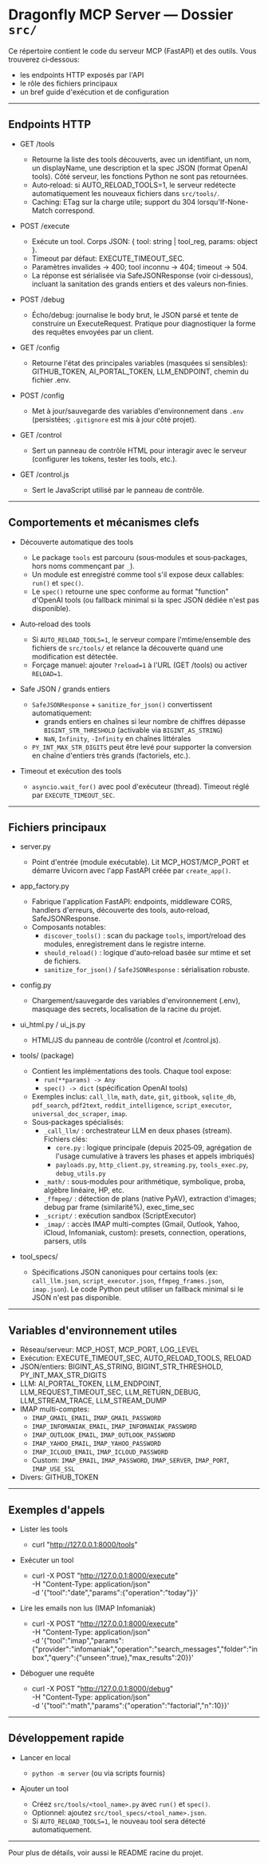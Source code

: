 
# Dragonfly MCP Server — Dossier `src/`

Ce répertoire contient le code du serveur MCP (FastAPI) et des outils.
Vous trouverez ci‑dessous:
- les endpoints HTTP exposés par l'API
- le rôle des fichiers principaux
- un bref guide d'exécution et de configuration

---

## Endpoints HTTP

- GET /tools
  - Retourne la liste des tools découverts, avec un identifiant, un nom, un displayName, une description et la spec JSON (format OpenAI tools). Côté serveur, les fonctions Python ne sont pas retournées.
  - Auto‑reload: si AUTO_RELOAD_TOOLS=1, le serveur redétecte automatiquement les nouveaux fichiers dans `src/tools/`.
  - Caching: ETag sur la charge utile; support du 304 lorsqu'If-None-Match correspond.

- POST /execute
  - Exécute un tool. Corps JSON: { tool: string | tool_reg, params: object }.
  - Timeout par défaut: EXECUTE_TIMEOUT_SEC.
  - Paramètres invalides → 400; tool inconnu → 404; timeout → 504.
  - La réponse est sérialisée via SafeJSONResponse (voir ci‑dessous), incluant la sanitation des grands entiers et des valeurs non‑finies.

- POST /debug
  - Écho/debug: journalise le body brut, le JSON parsé et tente de construire un ExecuteRequest. Pratique pour diagnostiquer la forme des requêtes envoyées par un client.

- GET /config
  - Retourne l'état des principales variables (masquées si sensibles): GITHUB_TOKEN, AI_PORTAL_TOKEN, LLM_ENDPOINT, chemin du fichier .env.

- POST /config
  - Met à jour/sauvegarde des variables d'environnement dans `.env` (persistées; `.gitignore` est mis à jour côté projet).

- GET /control
  - Sert un panneau de contrôle HTML pour interagir avec le serveur (configurer les tokens, tester les tools, etc.).

- GET /control.js
  - Sert le JavaScript utilisé par le panneau de contrôle.

---

## Comportements et mécanismes clefs

- Découverte automatique des tools
  - Le package `tools` est parcouru (sous‑modules et sous‑packages, hors noms commençant par `_`).
  - Un module est enregistré comme tool s'il expose deux callables: `run()` et `spec()`.
  - Le `spec()` retourne une spec conforme au format "function" d'OpenAI tools (ou fallback minimal si la spec JSON dédiée n'est pas disponible).

- Auto‑reload des tools
  - Si `AUTO_RELOAD_TOOLS=1`, le serveur compare l'mtime/ensemble des fichiers de `src/tools/` et relance la découverte quand une modification est détectée.
  - Forçage manuel: ajouter `?reload=1` à l'URL (GET /tools) ou activer `RELOAD=1`.

- Safe JSON / grands entiers
  - `SafeJSONResponse` + `sanitize_for_json()` convertissent automatiquement:
    - grands entiers en chaînes si leur nombre de chiffres dépasse `BIGINT_STR_THRESHOLD` (activable via `BIGINT_AS_STRING`)
    - `NaN`, `Infinity`, `-Infinity` en chaînes littérales
  - `PY_INT_MAX_STR_DIGITS` peut être levé pour supporter la conversion en chaîne d'entiers très grands (factoriels, etc.).

- Timeout et exécution des tools
  - `asyncio.wait_for()` avec pool d'exécuteur (thread). Timeout réglé par `EXECUTE_TIMEOUT_SEC`.

---

## Fichiers principaux

- server.py
  - Point d'entrée (module exécutable). Lit MCP_HOST/MCP_PORT et démarre Uvicorn avec l'app FastAPI créée par `create_app()`.

- app_factory.py
  - Fabrique l'application FastAPI: endpoints, middleware CORS, handlers d'erreurs, découverte des tools, auto‑reload, SafeJSONResponse.
  - Composants notables:
    - `discover_tools()` : scan du package `tools`, import/reload des modules, enregistrement dans le registre interne.
    - `should_reload()` : logique d'auto‑reload basée sur mtime et set de fichiers.
    - `sanitize_for_json()` / `SafeJSONResponse` : sérialisation robuste.

- config.py
  - Chargement/sauvegarde des variables d'environnement (.env), masquage des secrets, localisation de la racine du projet.

- ui_html.py / ui_js.py
  - HTML/JS du panneau de contrôle (/control et /control.js).

- tools/ (package)
  - Contient les implémentations des tools. Chaque tool expose:
    - `run(**params) -> Any`
    - `spec() -> dict` (spécification OpenAI tools)
  - Exemples inclus: `call_llm`, `math`, `date`, `git`, `gitbook`, `sqlite_db`, `pdf_search`, `pdf2text`, `reddit_intelligence`, `script_executor`, `universal_doc_scraper`, `imap`.
  - Sous‑packages spécialisés:
    - `_call_llm/` : orchestrateur LLM en deux phases (stream). Fichiers clés:
      - `core.py` : logique principale (depuis 2025‑09, agrégation de l'usage cumulative à travers les phases et appels imbriqués)
      - `payloads.py`, `http_client.py`, `streaming.py`, `tools_exec.py`, `debug_utils.py`
    - `_math/` : sous‑modules pour arithmétique, symbolique, proba, algèbre linéaire, HP, etc.
    - `_ffmpeg/` : détection de plans (native PyAV), extraction d'images; debug par frame (similarité%), exec_time_sec
    - `_script/` : exécution sandbox (ScriptExecutor)
    - `_imap/` : accès IMAP multi-comptes (Gmail, Outlook, Yahoo, iCloud, Infomaniak, custom): presets, connection, operations, parsers, utils

- tool_specs/
  - Spécifications JSON canoniques pour certains tools (ex: `call_llm.json`, `script_executor.json`, `ffmpeg_frames.json`, `imap.json`). Le code Python peut utiliser un fallback minimal si le JSON n'est pas disponible.

---

## Variables d'environnement utiles

- Réseau/serveur: MCP_HOST, MCP_PORT, LOG_LEVEL
- Exécution: EXECUTE_TIMEOUT_SEC, AUTO_RELOAD_TOOLS, RELOAD
- JSON/entiers: BIGINT_AS_STRING, BIGINT_STR_THRESHOLD, PY_INT_MAX_STR_DIGITS
- LLM: AI_PORTAL_TOKEN, LLM_ENDPOINT, LLM_REQUEST_TIMEOUT_SEC, LLM_RETURN_DEBUG, LLM_STREAM_TRACE, LLM_STREAM_DUMP
- IMAP multi-comptes: 
  - `IMAP_GMAIL_EMAIL`, `IMAP_GMAIL_PASSWORD`
  - `IMAP_INFOMANIAK_EMAIL`, `IMAP_INFOMANIAK_PASSWORD`
  - `IMAP_OUTLOOK_EMAIL`, `IMAP_OUTLOOK_PASSWORD`
  - `IMAP_YAHOO_EMAIL`, `IMAP_YAHOO_PASSWORD`
  - `IMAP_ICLOUD_EMAIL`, `IMAP_ICLOUD_PASSWORD`
  - Custom: `IMAP_EMAIL`, `IMAP_PASSWORD`, `IMAP_SERVER`, `IMAP_PORT`, `IMAP_USE_SSL`
- Divers: GITHUB_TOKEN

---

## Exemples d'appels

- Lister les tools
  - curl "http://127.0.0.1:8000/tools"

- Exécuter un tool
  - curl -X POST "http://127.0.0.1:8000/execute" \
    -H "Content-Type: application/json" \
    -d '{"tool":"date","params":{"operation":"today"}}'

- Lire les emails non lus (IMAP Infomaniak)
  - curl -X POST "http://127.0.0.1:8000/execute" \
    -H "Content-Type: application/json" \
    -d '{"tool":"imap","params":{"provider":"infomaniak","operation":"search_messages","folder":"inbox","query":{"unseen":true},"max_results":20}}'

- Déboguer une requête
  - curl -X POST "http://127.0.0.1:8000/debug" \
    -H "Content-Type: application/json" \
    -d '{"tool":"math","params":{"operation":"factorial","n":10}}'

---

## Développement rapide

- Lancer en local
  - `python -m server` (ou via scripts fournis)

- Ajouter un tool
  - Créez `src/tools/<tool_name>.py` avec `run()` et `spec()`.
  - Optionnel: ajoutez `src/tool_specs/<tool_name>.json`.
  - Si `AUTO_RELOAD_TOOLS=1`, le nouveau tool sera détecté automatiquement.

---

Pour plus de détails, voir aussi le README racine du projet.

